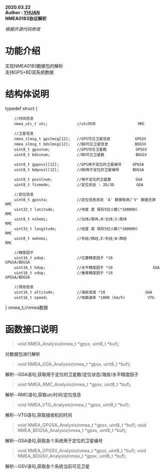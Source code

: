 **2020.03.22**  
**Author : [YHUAN](https://github.com/yhuan416)**  
**NMEA0183协议解析**

*根据开源代码修改*

# 功能介绍
实现NMEA0183数据包的解析  
支持GPS+BD双系统数据

# 结构体说明
typedef struct {
```
    //时间信息
    nmea_utc_t utc;             //utc时间                   RMC

    //卫星信息
    nmea_slmsg_t gpslmsg[12];   //GPS可见卫星信息           GPGSV
    nmea_slmsg_t bdslmsg[12];   //BD可见卫星信息            BDGSV
    uint8_t gpsvnum;            //GPS可见卫星数             GPGSV
    uint8_t bdsvnum;            //BD可见卫星数              BDGSV

    uint8_t gppossl[12];        //GPS用于定位的卫星编号     GPGSA
    uint8_t bdpossl[12];        //BD用于定位的卫星编号      BDGSA
    
    uint8_t posslnum;           //用于定位的卫星数           GGA
    uint8_t fixmode;            //定位状态 : 2D/3D          GGA

    //定位信息
    uint8_t gpssta;             //定位信息状态 'A' 数据有效/'V' 数据无效     RMC
    uint32_t latitude;			//纬度 度 保存5位小数(*100000)              RMC
	uint8_t nshemi;				//北纬/南纬,N:北纬;S:南纬			        RMC
	uint32_t longitude;		    //经度 度 保存5位小数(*100000)              RMC
	uint8_t ewhemi;				//东经/西经,E:东经;W:西经                   RMC

    //精度因子
    uint16_t pdop;              //位置精度因子 *10                  GPGSA/BDGSA
    uint16_t hdop;              //水平精度因子 *10                  GGA
    uint16_t vdop;              //垂直精度因子 *10                  GPGSA/BDGSA

    //其他信息
    uint16_t altitude;			//海拔高度 *10                  GGA
	uint16_t speed;				//地面速率 *1000 (km/h)          VTG

```
} nmea_t;//nmea数据

# 函数接口说明
> void NMEA_Analysis(nmea_t *gpsx, uint8_t *buf);

对数据包进行解析
> void NMEA_GGA_Analysis(nmea_t *gpsx, uint8_t *buf);

解析--GGA语句,获取用于定位的卫星数/定位状态/海拔/水平精度因子
> void NMEA_RMC_Analysis(nmea_t *gpsx, uint8_t *buf);

解析--RMC语句,获取utc时间/定位信息
> void NMEA_VTG_Analysis(nmea_t *gpsx, uint8_t *buf);

解析--VTG语句,获取接收机的时间
> void NMEA_GPGSA_Analysis(nmea_t *gpsx, uint8_t *buf);
> void NMEA_BDGSA_Analysis(nmea_t *gpsx, uint8_t *buf);

解析--GSA语句,获取各个系统用于定位的卫星编号
> void NMEA_GPGSV_Analysis(nmea_t *gpsx, uint8_t *buf);
> void NMEA_BDGSV_Analysis(nmea_t *gpsx, uint8_t *buf);

解析--GSV语句,获取各个系统当前可见卫星
